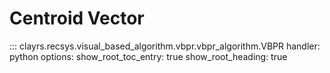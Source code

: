 # Centroid Vector

::: clayrs.recsys.visual_based_algorithm.vbpr.vbpr_algorithm.VBPR
    handler: python
    options:
        show_root_toc_entry: true
        show_root_heading: true
